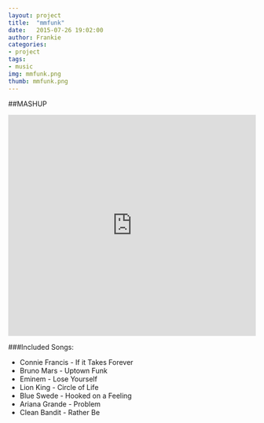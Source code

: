 ```yaml
---
layout: project
title:  "mmfunk"
date:   2015-07-26 19:02:00
author: Frankie
categories:
- project
tags:
- music
img: mmfunk.png
thumb: mmfunk.png
---
```

##MASHUP
<iframe width="100%" height="450" scrolling="no" frameborder="no" src="https://w.soundcloud.com/player/?url=https%3A//api.soundcloud.com/tracks/217512447&amp;auto_play=false&amp;hide_related=false&amp;show_comments=true&amp;show_user=true&amp;show_reposts=false&amp;visual=true"></iframe>

###Included Songs:
* Connie Francis - If it Takes Forever
* Bruno Mars - Uptown Funk
* Eminem - Lose Yourself
* Lion King - Circle of Life
* Blue Swede - Hooked on a Feeling
* Ariana Grande - Problem
* Clean Bandit - Rather Be